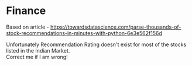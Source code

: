 # Finance

Based on article - https://towardsdatascience.com/parse-thousands-of-stock-recommendations-in-minutes-with-python-6e3e562f156d  

Unfortunately Recommendation Rating doesn't exist for most of the stocks listed in the Indian Market.   
Correct me if I am wrong!  
